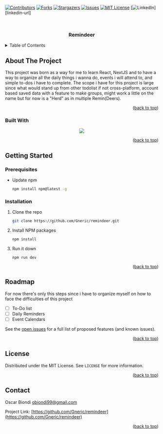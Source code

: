 <!-- Improved compatibility of back to top link: See: https://github.com/othneildrew/Best-README-Template/pull/73 -->
<a name="readme-top"></a>
<!--
*** Thanks for checking out the Best-README-Template. If you have a suggestion
*** that would make this better, please fork the repo and create a pull request
*** or simply open an issue with the tag "enhancement".
*** Don't forget to give the project a star!
*** Thanks again! Now go create something AMAZING! :D
-->



<!-- PROJECT SHIELDS -->
<!--
*** I'm using markdown "reference style" links for readability.
*** Reference links are enclosed in brackets [ ] instead of parentheses ( ).
*** See the bottom of this document for the declaration of the reference variables
*** for contributors-url, forks-url, etc. This is an optional, concise syntax you may use.
*** https://www.markdownguide.org/basic-syntax/#reference-style-links
-->
[![Contributors][contributors-shield]][contributors-url]
[![Forks][forks-shield]][forks-url]
[![Stargazers][stars-shield]][stars-url]
[![Issues][issues-shield]][issues-url]
[![MIT License][license-shield]][license-url]
[![LinkedIn][linkedin-shield]][linkedin-url]



<!-- PROJECT LOGO -->
<br />
<div align="center">
  <!-- <a href="https://github.com/Gneric/remindeer">
    <img src="images/logo.png" alt="Logo" width="80" height="80">
  </a> -->

<h3 align="center">Remindeer</h3>

  <!-- <p align="center">
    project_description
    <br />
    <a href="https://github.com/Gneric/remindeer"><strong>Explore the docs »</strong></a>
    <br />
    <br />
    <a href="https://github.com/Gneric/remindeer">View Demo</a>
    ·
    <a href="https://github.com/Gneric/remindeer/issues">Report Bug</a>
    ·
    <a href="https://github.com/Gneric/remindeer/issues">Request Feature</a>
  </p> -->
</div>



<!-- TABLE OF CONTENTS -->
<details>
  <summary>Table of Contents</summary>
  <ol>
    <li>
      <a href="#about-the-project">About The Project</a>
      <ul>
        <li><a href="#built-with">Built With</a></li>
      </ul>
    </li>
    <li>
      <a href="#getting-started">Getting Started</a>
      <ul>
        <li><a href="#prerequisites">Prerequisites</a></li>
        <li><a href="#installation">Installation</a></li>
      </ul>
    </li>
    <li><a href="#roadmap">Roadmap</a></li>
    <li><a href="#license">License</a></li>
    <li><a href="#contact">Contact</a></li>
  </ol>
</details>



<!-- ABOUT THE PROJECT -->
## About The Project
This project was born as a way for me to learn React, NextJS and to have a way to organize all the daily things i wanna do, events i will attend to, and simple to-dos i have to complete. The scope i have for this project is large since what would stand up from other todolist if not cross-platform, account based saved data with a feature to make groups, might work a little on the name but for now is a "Herd" as in multiple Remin(Deers).

<p align="right">(<a href="#readme-top">back to top</a>)</p>



### Built With

<p align="center">
  <a href="https://skillicons.dev">
    <img src="https://skillicons.dev/icons?i=react,next,nodejs&perline=3" />
  </a>
</p>

<p align="right">(<a href="#readme-top">back to top</a>)</p>



<!-- GETTING STARTED -->
## Getting Started

### Prerequisites
* Update npm

  ```sh
  npm install npm@latest -g
  ```

### Installation

1. Clone the repo
   ```sh
   git clone https://github.com/Gneric/remindeer.git
   ```
2. Install NPM packages
   ```sh
   npm install
   ```
3. Run it down
   ```npm
   npm run dev
   ```

<p align="right">(<a href="#readme-top">back to top</a>)</p>

<!-- ROADMAP -->
## Roadmap

For now there's only this steps since i have to organize myself on how to face the difficulties of this project

- [ ] To-Do list
- [ ] Daily Reminders
- [ ] Event Calendars

See the [open issues](https://github.com/Gneric/remindeer/issues) for a full list of proposed features (and known issues).

<p align="right">(<a href="#readme-top">back to top</a>)</p>

<!-- LICENSE -->
## License

Distributed under the MIT License. See `LICENSE` for more information.

<p align="right">(<a href="#readme-top">back to top</a>)</p>



<!-- CONTACT -->
## Contact

Oscar Biondi
obiondi99@gmail.com

Project Link: [https://github.com/Gneric/remindeer](https://github.com/Gneric/remindeer)

<p align="right">(<a href="#readme-top">back to top</a>)</p>

<!-- MARKDOWN LINKS & IMAGES -->
<!-- https://www.markdownguide.org/basic-syntax/#reference-style-links -->
[contributors-shield]: https://img.shields.io/github/contributors/Gneric/remindeer.svg?style=for-the-badge
[contributors-url]: https://github.com/Gneric/remindeer/graphs/contributors
[forks-shield]: https://img.shields.io/github/forks/Gneric/remindeer.svg?style=for-the-badge
[forks-url]: https://github.com/Gneric/remindeer/network/members
[stars-shield]: https://img.shields.io/github/stars/Gneric/remindeer.svg?style=for-the-badge
[stars-url]: https://github.com/Gneric/remindeer/stargazers
[issues-shield]: https://img.shields.io/github/issues/Gneric/remindeer.svg?style=for-the-badge
[issues-url]: https://github.com/Gneric/remindeer/issues
[license-shield]: https://img.shields.io/github/license/Gneric/remindeer.svg?style=for-the-badge
[license-url]: https://github.com/Gneric/remindeer/blob/master/LICENSE
[linkedin-shield]: https://img.shields.io/badge/-LinkedIn-black.svg?style=for-the-badge&logo=linkedin&colorB=555